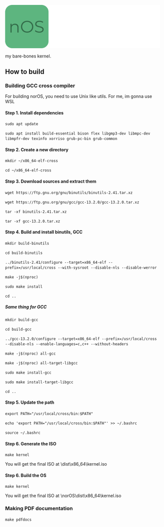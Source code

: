 ![norOS logo](https://github.com/frozenpancakes99/norOS/blob/main/l.png?raw=true)

my bare-bones kernel.
## How to build
### Building GCC cross compiler
For building norOS, you need to use Unix like utils. For me, im gonna use WSL

#### Step 1. Install dependencies

```sudo apt update```

```sudo apt install build-essential bison flex libgmp3-dev libmpc-dev libmpfr-dev texinfo xorriso grub-pc-bin grub-common```

#### Step 2. Create a new directory

```mkdir ~/x86_64-elf-cross```

```cd ~/x86_64-elf-cross```

#### Step 3. Download sources and extract them

```wget https://ftp.gnu.org/gnu/binutils/binutils-2.41.tar.xz```

```wget https://ftp.gnu.org/gnu/gcc/gcc-13.2.0/gcc-13.2.0.tar.xz```

```tar -xf binutils-2.41.tar.xz```

```tar -xf gcc-13.2.0.tar.xz```

#### Step 4. Build and install binutils, GCC

```mkdir build-binutils```

```cd build-binutils```

```../binutils-2.41/configure --target=x86_64-elf --prefix=/usr/local/cross --with-sysroot --disable-nls --disable-werror```

```make -j$(nproc)```

```sudo make install```

```cd ..```

##### Same thing for GCC

```mkdir build-gcc```

```cd build-gcc```

```../gcc-13.2.0/configure --target=x86_64-elf --prefix=/usr/local/cross --disable-nls --enable-languages=c,c++ --without-headers```

```make -j$(nproc) all-gcc```

```make -j$(nproc) all-target-libgcc```

```sudo make install-gcc```

```sudo make install-target-libgcc```

```cd ..```

#### Step 5. Update the path

```export PATH="/usr/local/cross/bin:$PATH"```

```echo 'export PATH="/usr/local/cross/bin:$PATH"' >> ~/.bashrc```

```source ~/.bashrc```

#### Step 6. Generate the ISO

```make kernel```

You will get the final ISO at \dist\x86_64\kernel.iso


#### Step 6. Build the OS

```make kernel```

You will get the final ISO at \norOS\dist\x86_64\kernel.iso

### Making PDF documentation

```make pdfdocs```
